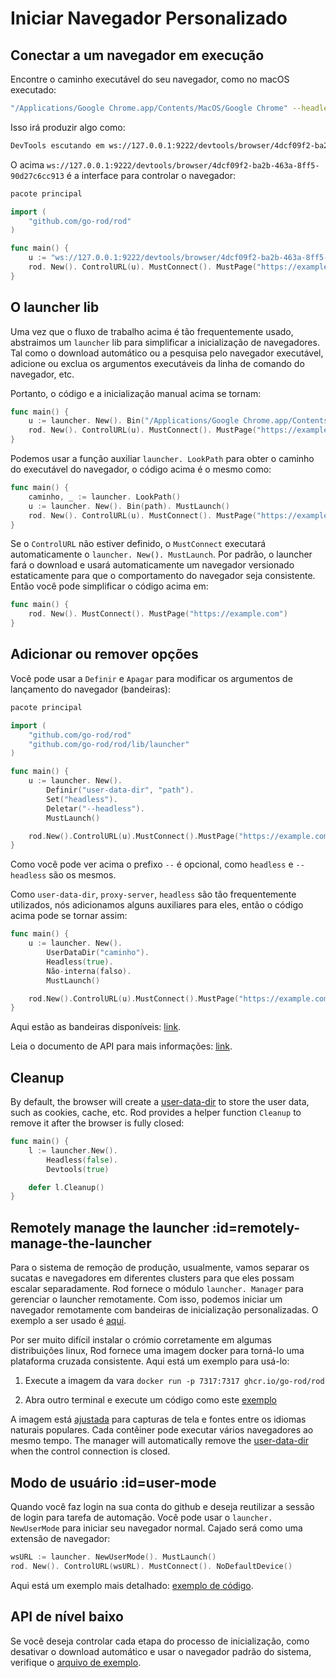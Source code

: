 # Iniciar Navegador Personalizado

## Conectar a um navegador em execução

Encontre o caminho executável do seu navegador, como no macOS executado:

```bash
"/Applications/Google Chrome.app/Contents/MacOS/Google Chrome" --headless --remote-debugging-port=9222
```

Isso irá produzir algo como:

```txt
DevTools escutando em ws://127.0.0.1:9222/devtools/browser/4dcf09f2-ba2b-463a-8ff5-90d27c6cc913
```

O acima `ws://127.0.0.1:9222/devtools/browser/4dcf09f2-ba2b-463a-8ff5-90d27c6cc913` é a interface para controlar o navegador:

```go
pacote principal

import (
    "github.com/go-rod/rod"
)

func main() {
    u := "ws://127.0.0.1:9222/devtools/browser/4dcf09f2-ba2b-463a-8ff5-90d27c6cc913"
    rod. New(). ControlURL(u). MustConnect(). MustPage("https://example.com")
}
```

## O launcher lib

Uma vez que o fluxo de trabalho acima é tão frequentemente usado, abstraimos um `launcher` lib para simplificar a inicialização de navegadores. Tal como o download automático ou a pesquisa pelo navegador executável, adicione ou exclua os argumentos executáveis da linha de comando do navegador, etc.

Portanto, o código e a inicialização manual acima se tornam:

```go
func main() {
    u := launcher. New(). Bin("/Applications/Google Chrome.app/Contents/MacOS/Google Chrome"). MustLaunch()
    rod. New(). ControlURL(u). MustConnect(). MustPage("https://example.com")
}
```

Podemos usar a função auxiliar `launcher. LookPath` para obter o caminho do executável do navegador, o código acima é o mesmo como:

```go
func main() {
    caminho, _ := launcher. LookPath()
    u := launcher. New(). Bin(path). MustLaunch()
    rod. New(). ControlURL(u). MustConnect(). MustPage("https://example.com")
}
```

Se o `ControlURL` não estiver definido, o `MustConnect` executará automaticamente o `launcher. New(). MustLaunch`. Por padrão, o launcher fará o download e usará automaticamente um navegador versionado estaticamente para que o comportamento do navegador seja consistente. Então você pode simplificar o código acima em:

```go
func main() {
    rod. New(). MustConnect(). MustPage("https://example.com")
}
```

## Adicionar ou remover opções

Você pode usar a `Definir` e `Apagar` para modificar os argumentos de lançamento do navegador (bandeiras):

```go
pacote principal

import (
    "github.com/go-rod/rod"
    "github.com/go-rod/rod/lib/launcher"
)

func main() {
    u := launcher. New().
        Definir("user-data-dir", "path").
        Set("headless").
        Deletar("--headless").
        MustLaunch()

    rod.New().ControlURL(u).MustConnect().MustPage("https://example.com")
}
```

Como você pode ver acima o prefixo `--` é opcional, como `headless` e `--headless` são os mesmos.

Como `user-data-dir`, `proxy-server`, `headless` são tão frequentemente utilizados, nós adicionamos alguns auxiliares para eles, então o código acima pode se tornar assim:

```go
func main() {
    u := launcher. New().
        UserDataDir("caminho").
        Headless(true).
        Não-interna(falso).
        MustLaunch()

    rod.New().ControlURL(u).MustConnect().MustPage("https://example.com")
}
```

Aqui estão as bandeiras disponíveis: [link](https://peter.sh/experiments/chromium-command-line-switches).

Leia o documento de API para mais informações: [link](https://pkg.go.dev/github.com/go-rod/rod/lib/launcher#Launcher).

## Cleanup

By default, the browser will create a [user-data-dir](https://chromium.googlesource.com/chromium/src/+/master/docs/user_data_dir.md) to store the user data, such as cookies, cache, etc. Rod provides a helper function `Cleanup` to remove it after the browser is fully closed:

```go
func main() {
    l := launcher.New().
        Headless(false).
        Devtools(true)

    defer l.Cleanup()
}
```

## Remotely manage the launcher :id=remotely-manage-the-launcher

Para o sistema de remoção de produção, usualmente, vamos separar os sucatas e navegadores em diferentes clusters para que eles possam escalar separadamente. Rod fornece o módulo `launcher. Manager` para gerenciar o launcher remotamente. Com isso, podemos iniciar um navegador remotamente com bandeiras de inicialização personalizadas. O exemplo a ser usado é [aqui](https://github.com/go-rod/rod/blob/master/lib/launcher/rod-manager/main.go).

Por ser muito difícil instalar o crómio corretamente em algumas distribuições linux, Rod fornece uma imagem docker para torná-lo uma plataforma cruzada consistente. Aqui está um exemplo para usá-lo:

1. Execute a imagem da vara `docker run -p 7317:7317 ghcr.io/go-rod/rod`

2. Abra outro terminal e execute um código como este [exemplo](https://github.com/go-rod/rod/blob/master/lib/examples/launch-managed/main.go)

A imagem está [ajustada](https://github.com/go-rod/rod/blob/master/lib/docker/Dockerfile) para capturas de tela e fontes entre os idiomas naturais populares. Cada contêiner pode executar vários navegadores ao mesmo tempo. The manager will automatically remove the [user-data-dir](https://chromium.googlesource.com/chromium/src/+/master/docs/user_data_dir.md) when the control connection is closed.

## Modo de usuário :id=user-mode

Quando você faz login na sua conta do github e deseja reutilizar a sessão de login para tarefa de automação. Você pode usar o `launcher. NewUserMode` para iniciar seu navegador normal. Cajado será como uma extensão de navegador:

```go
wsURL := launcher. NewUserMode(). MustLaunch()
rod. New(). ControlURL(wsURL). MustConnect(). NoDefaultDevice()
```

Aqui está um exemplo mais detalhado: [exemplo de código](https://github.com/go-rod/rod/blob/master/lib/examples/use-rod-like-chrome-extension/main.go).

## API de nível baixo

Se você deseja controlar cada etapa do processo de inicialização, como desativar o download automático e usar o navegador padrão do sistema, verifique o [arquivo de exemplo](https://github.com/go-rod/rod/blob/master/lib/launcher/example_test.go).
